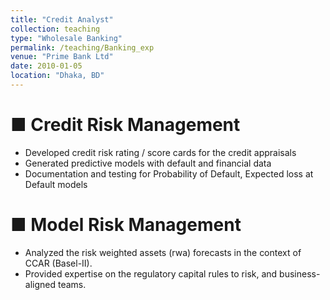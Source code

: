 ```yaml
---
title: "Credit Analyst"
collection: teaching
type: "Wholesale Banking"
permalink: /teaching/Banking_exp
venue: "Prime Bank Ltd"
date: 2010-01-05
location: "Dhaka, BD"
---
```


■ Credit Risk Management
======
- Developed credit risk rating / score cards for the credit appraisals
- Generated predictive models with default and financial data
- Documentation and testing for Probability of Default, Expected loss at Default models

■ Model Risk Management
======
- Analyzed the risk weighted assets (rwa) forecasts in the context of CCAR (Basel-II).
- Provided expertise on the regulatory capital rules to risk, and business-aligned teams.


